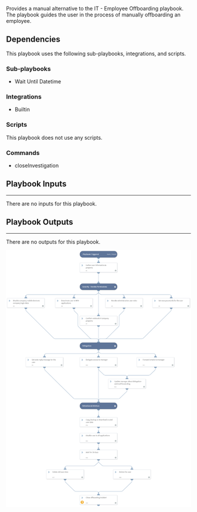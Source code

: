 Provides a manual alternative to the IT - Employee Offboarding playbook. The playbook guides the user in the process of manually offboarding an employee.

## Dependencies
This playbook uses the following sub-playbooks, integrations, and scripts.

### Sub-playbooks
* Wait Until Datetime

### Integrations
* Builtin

### Scripts
This playbook does not use any scripts.

### Commands
* closeInvestigation

## Playbook Inputs
---
There are no inputs for this playbook.

## Playbook Outputs
---
There are no outputs for this playbook.

![IT_Employee_Offboarding_Manual](https://github.com/demisto/content/blob/1bdd5229392bd86f0cc58265a24df23ee3f7e662/docs/images/playbooks/IT_Employee_Offboarding_Manual.png)
